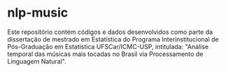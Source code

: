 # nlp-music

Este repositório contém códigos e dados desenvolvidos como parte da dissertação de mestrado em Estatística do Programa Interinstitucional de Pós-Graduação em Estatística UFSCar/ICMC-USP, intitulada: "Análise temporal das músicas mais tocadas no Brasil via Processamento de Linguagem Natural".

